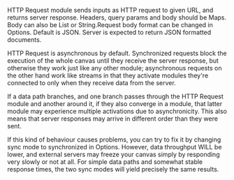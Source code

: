 
[comment]: # (IntegrationsCanvasModule)

HTTP Request module sends inputs as HTTP request to given URL, and returns server response. Headers, query params and body should be Maps. Body can also be List or String.Request body format can be changed in Options. Default is JSON. Server is expected to return JSON formatted documents.

HTTP Request is asynchronous by default. Synchronized requests block the execution of the whole canvas until they receive the server response, but otherwise they work just like any other module; asynchronous requests on the other hand work like streams in that they activate modules they're connected to only when they receive data from the server.

If a data path branches, and one branch passes through the HTTP Request module and another around it, if they also converge in a module, that latter module may experience multiple activations due to asynchronicity. This also means that server responses may arrive in different order than they were sent.

If this kind of behaviour causes problems, you can try to fix it by changing sync mode to synchronized in Options. However, data throughput WILL be lower, and external servers may freeze your canvas simply by responding very slowly or not at all. For simple data paths and somewhat stable response times, the two sync modes will yield precisely the same results.
